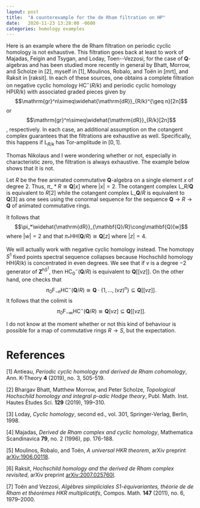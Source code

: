 ```yaml
---
layout: post
title:  "A counterexample for the de Rham filtration on HP"
date:   2020-11-23 13:28:00 -0600
categories: homology examples
---
```

Here is an example where the de Rham filtration on periodic cyclic homology
is not exhaustive. This filtration goes back at least to work of Majadas, Feigin and Tsygan, and Loday, Toen--Vezzosi, for the case of
$\mathbf{Q}$-algebras and has been studied more recently in general by Bhatt,
Morrow, and Scholze in [2], myself in [1], Moulinos,
Robalo, and Toën in [mrt], and Raksit in [raksit]. In each of these sources,
    one obtains a complete filtration on negative cyclic homology
    $\mathrm{HC}^-(R/k)$ and periodic cyclic homology $\mathrm{HP}(R/k)$ with
    associated graded pieces given by $$\mathrm{gr}^n\simeq\widehat{\mathrm{dR}}_{R/k}^{\geq
        n}[2n]$$ or $$\mathrm{gr}^n\simeq\widehat{\mathrm{dR}}_{R/k}[2n]$$, respectively.
        In each case, an additional assumption on the cotangent complex
        guarantees that the filtrations are exhaustive as well. Specifically,
        this happens if $\mathrm{L}_{R/k}$ has Tor-amplitude in $[0,1]$.

Thomas Nikolaus and I were wondering whether or not, especially in
characteristic zero, the filtration is always exhaustive. The example below
shows that it is not.

Let $R$ be the free animated commutative
$\mathbf{Q}$-algebra on a single element $x$ of degree $2$. Thus,
$\pi\_*R\cong\mathbf{Q}[x]$ where $|x|=2$. The cotangent complex
$\mathrm{L}\_{R/\mathbf{Q}}$ is equivalent to $R[2]$ while the cotangent
complex $\mathrm{L}\_{\mathbf{Q}/R}$ is equivalent to $\mathbf{Q}[3]$ as one
sees using
the conormal sequence for the sequence $\mathbf{Q}\rightarrow
R\rightarrow\mathbf{Q}$ of animated commutative rings.

It follows that $$\pi_*\widehat{\mathrm{dR}}_{\mathbf{Q}/R}\cong\mathbf{Q}[w]$$ where
$|w|=2$ and that $\pi_*\mathrm{HH}(\mathbf{Q}/R)\cong\mathbf{Q}[z]$ where
$|z|=4$.

We will actually work with negative cyclic homology instead. The homotopy $S^1$
fixed points spectral sequence collapses because Hochschild homology
$\mathrm{HH}(R/k)$ is concentrated in even degrees.  We see that if $v$ is a
degree $-2$ generator of $\mathbf{Z}^{\mathrm{h}S^1}$, then
$\mathrm{HC}^-_0(\mathbf{Q}/R)$ is equivalent to
$\mathbf{Q}[[vz]]$. On the other hand, one checks that
$$\pi_0\mathrm{F}_{-n}\mathrm{HC}^-(\mathbf{Q}/R)\cong
\mathbf{Q}\cdot\{1,\ldots,(vz)^n\}\subseteq\mathbf{Q}[[vz]].$$
It follows that the colimit is
$$\pi_0\mathrm{F}_{-\infty}\mathrm{HC}^-(\mathbf{Q}/R)\cong\mathbf{Q}[vz]\subseteq\mathbf{Q}[[vz]].$$

I do not know at the moment whether or not this kind of behaviour is possible
for a map of commutative rings $R\rightarrow S$, but the expectation.

# References

[1] Antieau, *Periodic cyclic homology and derived de Rham cohomology*, Ann.
K-Theory **4** (2019), no. 3, 505-519.

[2] Bhargav Bhatt, Matthew Morrow, and Peter Scholze, *Topological Hochschild homology and integral p-adic Hodge theory*, Publ. Math. Inst. Hautes Études Sci.
**129** (2019), 199–310.

[3] Loday, _Cyclic homology_, second ed., vol. 301, Springer-Verlag, Berlin, 1998.

[4] Majadas, *Derived de Rham complex and cyclic homology*, 
Mathematica Scandinavica **79**, no. 2 (1996), pp. 176-188.

[5] Moulinos, Robalo, and Toën, _A universal HKR theorem_, arXiv preprint [arXiv:1906.00118](https://arxiv.org/abs/1906.00118).

[6] Raksit, _Hochschild homology and the derived de Rham complex
revisited_, arXiv preprint
[arXiv:2007.025760l](https://arxiv.org/abs/2007.02576).

[7] Toën and Vezzosi, *Algèbres simpliciales S1-équivariantes, théorie de de Rham et théorèmes HKR multiplicatifs*,
Compos. Math. **147** (2011), no. 6, 1979–2000.

